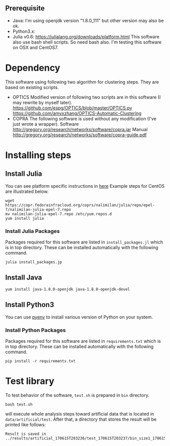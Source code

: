 ## Prerequisite
* Java: I'm using openjdk version "1.8.0_111" but other version may also be ok.
* Python3.x:
* Julia v0.6: https://julialang.org/downloads/platform.html
This software also use bash shell scripts. So need bash also.
I'm testing this software on OSX and CentOS7.

# Dependency
This software using following two algorithm for clustering steps. They are based on existing scripts.
* OPTICS
Modified version of following two scripts are in this software (I may rewrite by myself later).
https://github.com/espg/OPTICS/blob/master/OPTICS.py
https://github.com/amyxzhang/OPTICS-Automatic-Clustering
* COPRA
The following software is used without any modification (I've just wrote a wrapper). Software http://gregory.org/research/networks/software/copra.jar
Manual
http://gregory.org/research/networks/software/copra-guide.pdf

# Installing steps
## Install Julia
You can see platform specific instructions in [here](https://julialang.org/downloads/platform.html)
Example steps for CentOS are illustrated below.
```shell
wget https://copr.fedorainfracloud.org/coprs/nalimilan/julia/repo/epel-7/nalimilan-julia-epel-7.repo
mv nalimilan-julia-epel-7.repo /etc/yum.repos.d
yum install julia
```
### Install Julia Packages
Packages required for this software are listed in `install_packages.jl` which is in top directory. These can be installed automatically with the following command.
```shell
julia install_packages.jp
```

## Install Java
 ```shell
 yum install java-1.8.0-openjdk java-1.8.0-openjdk-devel
 ```

## Install Python3
You can use [pyenv](https://github.com/pyenv/pyenv) to install various version of Python on your system.

### Install Python Packages
Packages required for this software are listed in `requirements.txt` which is in top directory. These can be installed automatically with the following command.

```shell
pip install -r requirements.txt
```

# Test library
To test behavior of the software, `test.sh` is prepared in `bin` directory.
```shell
bash test.sh
```
will execute whole analysis steps toward artificial data that is located in `data/artificial/test`.
After that, a directory that stores the result will be printed like follows:

```shell
Result is saved in  ../results/artificial_170615T203236/test_170615T203237/bin_size1_170615T203237/simmat_window_100a_0.5min_len_5_20170615T203306/clusters_MinPts50_v10_170615T203333/profiles_numiter_10_20170615T203349/sequences_sigma0_hosei0.0_20170615T203411
```

